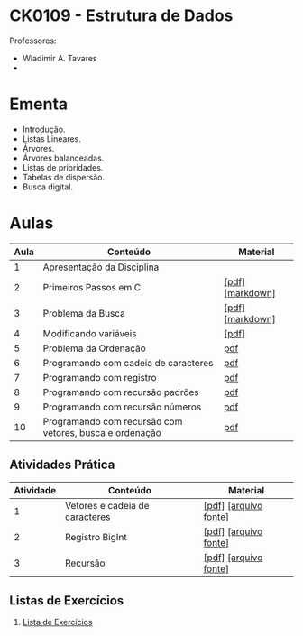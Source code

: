 # CK0109 - Estrutura de Dados

Professores:
* Wladimir A. Tavares
* 

# Ementa

* Introdução. 
* Listas Lineares. 
* Árvores. 
* Árvores balanceadas. 
* Listas de prioridades. 
* Tabelas de dispersão. 
* Busca digital.

# Aulas

| Aula  | Conteúdo | Material |
|-------|----------|----------|
|  1    | Apresentação da Disciplina    | |
|  2    | Primeiros Passos em C         |  [[pdf]](aulas/aula1__Primeiros_Passos.pdf) [[markdown]](aulas/aula1/aula1.md)       |
|  3    | Problema da Busca             |  [[pdf]](aulas/aula2__Busca%20em%20vetores.pdf) [[markdown]](aulas/aula2/aula2.md)         |
|  4    | Modificando variáveis | [[pdf]](aulas/Aula_3___Modificando_variáveis%20(1).pdf) |
|  5    | Problema da Ordenação         |  [pdf](aulas/aula3___Ordenando_listas.pdf)        |
|  6    | Programando com cadeia de caracteres | [pdf](aulas/aula4_Caracteres_e_cadeia_de_caracteres.pdf) |
|  7    | Programando com registro      | [pdf](aulas/aula5___Programando_com_registros.pdf) |
|  8    | Programando com recursão padrões | [pdf](aulas/aula6___Programando_com_recursão_com_padrões.pdf) |
|  9    | Programando com recursão números | [pdf](aulas/aula7_programando_com_recursão_números.pdf) |  
|  10    | Programando com recursão com vetores, busca e ordenação | [pdf](aulas/aula8_programando_recursao_vetores.pdf) |


## Atividades Prática

| Atividade  | Conteúdo | Material |
|-------|----------|----------|
|  1    | Vetores e cadeia de caracteres             | [[pdf]](pratica1/Atividade_Prática.pdf) [[arquivo fonte]](pratica1/main.c)   |
|  2    | Registro BigInt             | [[pdf]](pratica2/Atividade_Prática.pdf) [[arquivo fonte]](pratica2/main.c)     
|  3    | Recursão  | [[pdf]](pratica3/Atividade_Prática___Recursão.pdf) [[arquivo fonte]](pratica3/main.c) |


## Listas de Exercícios

1. [Lista de Exercícios](Lista1.pdf)